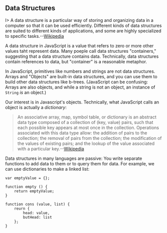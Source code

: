 ## Data Structures

I> A data structure is a particular way of storing and organizing data in a computer so that it can be used efficiently. Different kinds of data structures are suited to different kinds of applications, and some are highly specialized to specific tasks.--[Wikipedia][data structures]

[data structures]: https://en.wikipedia.org/wiki/Data_structure

A data structure in JavaScript is a value that refers to zero or more other values taht represent data. Many poeple call data structures "containers," suggesting that a data structure contains data. Technically, data structures contain references to data, but "container" is a reasonable metaphor.

In JavaScript, primitives like numbers and strings are not data structures. Arrays and "Objects" are built-in data structures, and you can use them to build other data structures like b-trees. (JavaScript can be confusing: Arrays are also objects, and while a string is not an object, an instance of `String` *is* an object.)

Our interest is in Javascript's objects. Technically, what JavaScript calls an object is actually a *dictionary*:

> An associative array, map, symbol table, or dictionary is an abstract data type composed of a collection of (key, value) pairs, such that each possible key appears at most once in the collection. Operations associated with this data type allow: the addition of pairs to the collection; the removal of pairs from the collection; the modification of the values of existing pairs; and the lookup of the value associated with a particular key.--[Wikipedia][associative array]

[associative array]: https://en.wikipedia.org/wiki/Dictionary_(data_structure)

Data structures in many languages are passive: You write separate functions to add data to them or to query them for data. For example, we can use dictionaries to make a linked list:

~~~~~~~~
var emptyValue = {};

function empty () {
	return emptyValue;
}

function cons (value, list) {
	reurn {
		head: value,
		butHead: list
	};
}